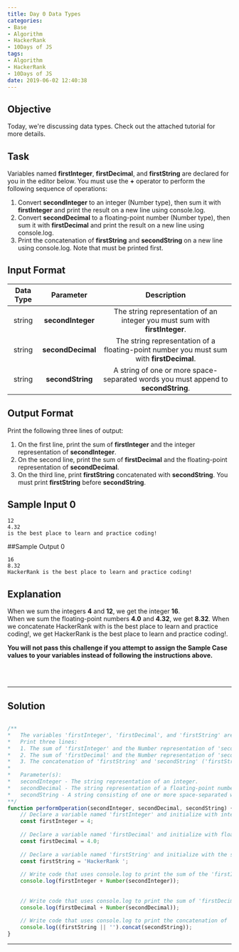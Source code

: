 ```yaml
---
title: Day 0 Data Types
categories:
- Base
- Algorithm
- HackerRank
- 10Days of JS
tags:
- Algorithm
- HackerRank
- 10Days of JS
date: 2019-06-02 12:40:38
---
```


## Objective

Today, we're discussing data types. Check out the attached tutorial for more details.


## Task

Variables named **firstInteger**, **firstDecimal**, and **firstString** are declared for you in the editor below. You must use the **+** operator to perform the following sequence of operations:

1. Convert **secondInteger** to an integer (Number type), then sum it with **firstInteger** and print the result on a new line using console.log.
2. Convert **secondDecimal** to a floating-point number (Number type), then sum it with **firstDecimal** and print the result on a new line using console.log.
3. Print the concatenation of **firstString** and **secondString** on a new line using console.log. Note that must be printed first.


## Input Format

| Data Type | Parameter | Description |
|:---:|:---:|:---:|
| string | **secondInteger** | The string representation of an integer you must sum with **firstInteger**. |
| string | **secondDecimal** | The string representation of a floating-point number you must sum with **firstDecimal**. |
| string | **secondString** | A string of one or more space-separated words you must append to **secondString**. |


## Output Format

Print the following three lines of output:

1. On the first line, print the sum of **firstInteger** and the integer representation of **secondInteger**.
2. On the second line, print the sum of **firstDecimal** and the floating-point representation of **secondDecimal**.
3. On the third line, print **firstString** concatenated with **secondString**. You must print **firstString** before **secondString**.


## Sample Input 0

```
12
4.32
is the best place to learn and practice coding!
```


##Sample Output 0

```
16
8.32
HackerRank is the best place to learn and practice coding!
```


## Explanation

When we sum the integers **4** and **12**, we get the integer **16**.<br/>
When we sum the floating-point numbers **4.0** and **4.32**, we get **8.32**. When we concatenate HackerRank with is the best place to learn and practice coding!, we get HackerRank is the best place to learn and practice coding!.<br/>

**You will not pass this challenge if you attempt to assign the Sample Case values to your variables instead of following the instructions above.**

<br/>
<br/>

---

## Solution

```javascript

/**
*   The variables 'firstInteger', 'firstDecimal', and 'firstString' are declared for you -- do not modify them.
*   Print three lines:
*   1. The sum of 'firstInteger' and the Number representation of 'secondInteger'.
*   2. The sum of 'firstDecimal' and the Number representation of 'secondDecimal'.
*   3. The concatenation of 'firstString' and 'secondString' ('firstString' must be first).
*
*	Parameter(s):
*   secondInteger - The string representation of an integer.
*   secondDecimal - The string representation of a floating-point number.
*   secondString - A string consisting of one or more space-separated words.
**/
function performOperation(secondInteger, secondDecimal, secondString) {
    // Declare a variable named 'firstInteger' and initialize with integer value 4.
    const firstInteger = 4;
    
    // Declare a variable named 'firstDecimal' and initialize with floating-point value 4.0.
    const firstDecimal = 4.0;
    
    // Declare a variable named 'firstString' and initialize with the string "HackerRank".
    const firstString = 'HackerRank ';
    
    // Write code that uses console.log to print the sum of the 'firstInteger' and 'secondInteger' (converted to a Number        type) on a new line.
    console.log(firstInteger + Number(secondInteger));
    
    
    // Write code that uses console.log to print the sum of 'firstDecimal' and 'secondDecimal' (converted to a Number            type) on a new line.
    console.log(firstDecimal + Number(secondDecimal));
    
    // Write code that uses console.log to print the concatenation of 'firstString' and 'secondString' on a new line. The        variable 'firstString' must be printed first.
    console.log((firstString || '').concat(secondString));
}

```

---